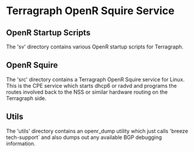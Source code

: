 # Terragraph OpenR Squire Service

## OpenR Startup Scripts

The 'sv' directory  contains various OpenR startup scripts for Terragraph.

## OpenR Squire

The 'src' directory contains a Terragraph OpenR Squire service for Linux.  This is the CPE service which starts dhcp6 or radvd and programs the routes involved back to the NSS or similar hardware routing on the Terragraph side.

## Utils

The 'utils' directory contains an openr_dump utility which just calls 'breeze tech-support` and also dumps out any available BGP debugging information.

